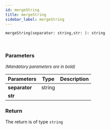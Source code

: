 ```yaml
---
id: mergeString
title: mergeString
sidebar_label: mergeString
---
```


```tsx
mergeString(separator: string,str: ): string
```
<br/>



### Parameters

<font size="2"><i>(Mandatory parameters are in bold)</i></font>

| Parameters | Type | Description |
| --------- | ---- | ----------- |
| **separator** | string |  |
| **str** |  |  |


### Return



The return is of type <code>string</code>